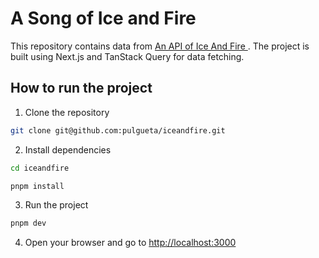 # A Song of Ice and Fire

This repository contains data from [An API of Ice And Fire
](https://anapioficeandfire.com/). The project is built using Next.js and TanStack Query for data fetching.

## How to run the project

1. Clone the repository
```bash
git clone git@github.com:pulgueta/iceandfire.git
```

2. Install dependencies
```bash
cd iceandfire

pnpm install
```

3. Run the project
```bash
pnpm dev
```

4. Open your browser and go to [http://localhost:3000](http://localhost:3000)